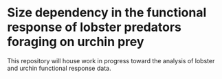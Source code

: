# Size dependency in the functional response of lobster predators foraging on urchin prey

This repository will house work in progress toward the analysis of lobster and urchin functional response data.
